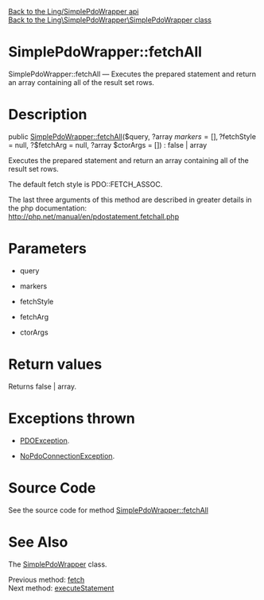 [Back to the Ling/SimplePdoWrapper api](https://github.com/lingtalfi/SimplePdoWrapper/blob/master/doc/api/Ling/SimplePdoWrapper.md)<br>
[Back to the Ling\SimplePdoWrapper\SimplePdoWrapper class](https://github.com/lingtalfi/SimplePdoWrapper/blob/master/doc/api/Ling/SimplePdoWrapper/SimplePdoWrapper.md)


SimplePdoWrapper::fetchAll
================



SimplePdoWrapper::fetchAll — Executes the prepared statement and return an array containing all of the result set rows.




Description
================


public [SimplePdoWrapper::fetchAll](https://github.com/lingtalfi/SimplePdoWrapper/blob/master/doc/api/Ling/SimplePdoWrapper/SimplePdoWrapper/fetchAll.md)($query, ?array $markers = [], ?$fetchStyle = null, ?$fetchArg = null, ?array $ctorArgs = []) : false | array




Executes the prepared statement and return an array containing all of the result set rows.

The default fetch style is PDO::FETCH_ASSOC.

The last three arguments of this method are described in greater details in the php documentation:
http://php.net/manual/en/pdostatement.fetchall.php




Parameters
================


- query

    

- markers

    

- fetchStyle

    

- fetchArg

    

- ctorArgs

    


Return values
================

Returns false | array.


Exceptions thrown
================

- [PDOException](https://www.php.net/manual/en/class.pdoexception.php).&nbsp;

- [NoPdoConnectionException](https://github.com/lingtalfi/SimplePdoWrapper/blob/master/doc/api/Ling/SimplePdoWrapper/Exception/NoPdoConnectionException.md).&nbsp;







Source Code
===========
See the source code for method [SimplePdoWrapper::fetchAll](https://github.com/lingtalfi/SimplePdoWrapper/blob/master/SimplePdoWrapper.php#L358-L393)


See Also
================

The [SimplePdoWrapper](https://github.com/lingtalfi/SimplePdoWrapper/blob/master/doc/api/Ling/SimplePdoWrapper/SimplePdoWrapper.md) class.

Previous method: [fetch](https://github.com/lingtalfi/SimplePdoWrapper/blob/master/doc/api/Ling/SimplePdoWrapper/SimplePdoWrapper/fetch.md)<br>Next method: [executeStatement](https://github.com/lingtalfi/SimplePdoWrapper/blob/master/doc/api/Ling/SimplePdoWrapper/SimplePdoWrapper/executeStatement.md)<br>

